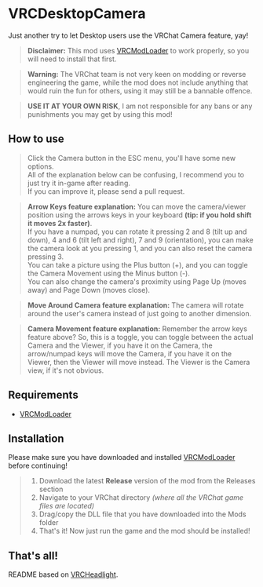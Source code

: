# VRCDesktopCamera
Just another try to let Desktop users use the VRChat Camera feature, yay!

> **Disclaimer:**
> This mod uses [VRCModLoader](https://github.com/Slaynash/VRCModLoader) to work properly, so you will need to install that first.

>  **Warning:**
>  The VRChat team is not very keen on modding or reverse engineering the game, while the mod does not include anything that would ruin the fun for others, using it may still be a bannable offence.

>  **USE IT AT YOUR OWN RISK**, I am not responsible for any bans or any punishments you may get by using this mod!

## How to use
> Click the Camera button in the ESC menu, you'll have some new options.  
> All of the explanation below can be confusing, I recommend you to just try it in-game after reading.  
> If you can improve it, please send a pull request.

> **Arrow Keys feature explanation:** You can move the camera/viewer position using the arrows keys in your keyboard **(tip: if you hold shift it moves 2x faster)**.  
> If you have a numpad, you can rotate it pressing 2 and 8 (tilt up and down), 4 and 6 (tilt left and right), 7 and 9 (orientation), you can make the camera look at you pressing 1, and you can also reset the camera pressing 3.  
> You can take a picture using the Plus button (+), and you can toggle the Camera Movement using the Minus button (-).  
> You can also change the camera's proximity using Page Up (moves away) and Page Down (moves close).

> **Move Around Camera feature explanation:** The camera will rotate around the user's camera instead of just going to another dimension.

> **Camera Movement feature explanation:** Remember the arrow keys feature above? So, this is a toggle, you can toggle between the actual Camera and the Viewer, if you have it on the Camera, the arrow/numpad keys will move the Camera, if you have it on the Viewer, then the Viewer will move instead.
> The Viewer is the Camera view, if it's not obvious.

## Requirements
- [VRCModLoader](https://github.com/Slaynash/VRCModLoader)

## Installation
Please make sure you have downloaded and installed [VRCModLoader](https://github.com/Slaynash/VRCModLoader) before continuing!
> 1. Download the latest **Release** version of the mod from the Releases section
> 2. Navigate to your VRChat directory *(where all the VRChat game files are located)*
> 3. Drag/copy the DLL file that you have downloaded into the Mods folder
> 4. That's it! Now just run the game and the mod should be installed!

## That's all!
README based on [VRCHeadlight](https://github.com/FusGang/VRCHeadlight).
